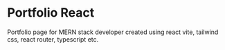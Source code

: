 # Portfolio React

Portfolio page for MERN stack developer created using react vite, tailwind css, react router, typescript etc.
